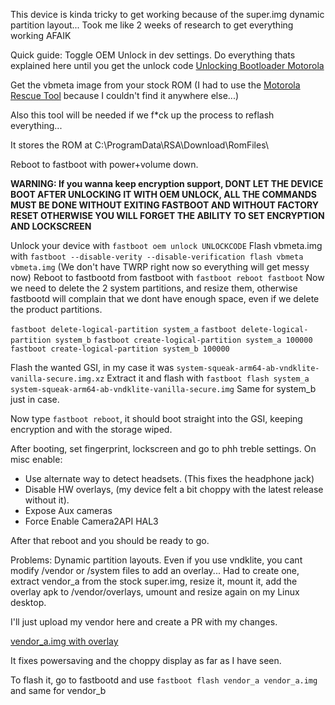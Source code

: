 This device is kinda tricky to get working because of the super.img dynamic partition layout... Took me like 2 weeks of research to get everything working AFAIK

Quick guide:
Toggle OEM Unlock in dev settings.
Do everything thats explained here until you get the unlock code [Unlocking Bootloader Motorola](https://motorola-global-portal.custhelp.com/app/standalone/bootloader/unlock-your-device-a/)

Get the vbmeta image from your stock ROM (I had to use the [Motorola Rescue Tool](https://www.motorola.com/us/rescue-and-smart-assistant/) because I couldn't find it anywhere else...)

Also this tool will be needed if we f*ck up the process to reflash everything...

It stores the ROM at C:\ProgramData\RSA\Download\RomFiles\

Reboot to fastboot with power+volume down.

**WARNING: If you wanna keep encryption support, DONT LET THE DEVICE BOOT AFTER UNLOCKING IT WITH OEM UNLOCK, ALL THE COMMANDS MUST BE DONE WITHOUT EXITING FASTBOOT AND WITHOUT FACTORY RESET OTHERWISE YOU WILL FORGET THE ABILITY TO SET ENCRYPTION AND LOCKSCREEN**

Unlock your device with `fastboot oem unlock UNLOCKCODE`
Flash vbmeta.img with `fastboot --disable-verity --disable-verification flash vbmeta vbmeta.img` (We don't have TWRP right now so everything will get messy now)
Reboot to fastbootd from fastboot with `fastboot reboot fastboot`
Now we need to delete the 2 system partitions, and resize them, otherwise fastbootd will complain that we dont have enough space, even if we delete the product partitions.

`fastboot delete-logical-partition system_a`
`fastboot delete-logical-partition system_b`
`fastboot create-logical-partition system_a 100000`
`fastboot create-logical-partition system_b 100000`

Flash the wanted GSI, in my case it was `system-squeak-arm64-ab-vndklite-vanilla-secure.img.xz`
Extract it and flash with `fastboot flash system_a system-squeak-arm64-ab-vndklite-vanilla-secure.img`
Same for system_b just in case.

Now type `fastboot reboot`, it should boot straight into the GSI, keeping encryption and with the storage wiped. 

After booting, set fingerprint, lockscreen and go to phh treble settings. 
On misc enable:
* Use alternate way to detect headsets. (This fixes the headphone jack)
* Disable HW overlays, (my device felt a bit choppy with the latest release without it).
* Expose Aux cameras
* Force Enable Camera2API HAL3

After that reboot and you should be ready to go.

Problems: Dynamic partition layouts. Even if you use vndklite, you cant modify /vendor or /system files to add an overlay... Had to create one, extract vendor_a  from the stock super.img, resize it, mount it, add the overlay apk to /vendor/overlays, umount and resize again on my Linux desktop.

I'll just upload my vendor here and create a PR with my changes.

[vendor_a.img with overlay](https://drive.google.com/file/d/12OCER4GLDf6OUMJA1B88LIVywKwFSZ4y/view?usp=sharing)

It fixes powersaving and the choppy display as far as I have seen.

To flash it, go to fastbootd and use `fastboot flash vendor_a vendor_a.img` and same for vendor_b







